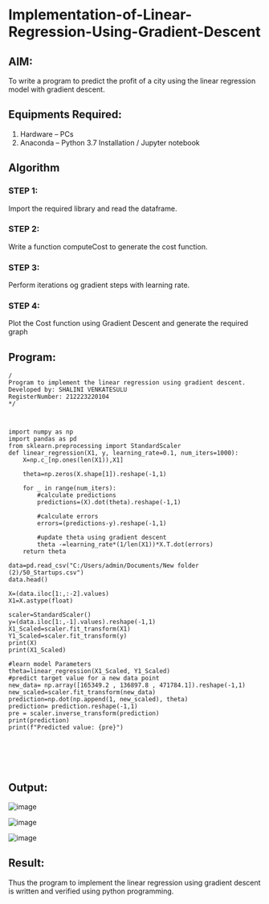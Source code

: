 # Implementation-of-Linear-Regression-Using-Gradient-Descent

## AIM:
To write a program to predict the profit of a city using the linear regression model with gradient descent.

## Equipments Required:
1. Hardware – PCs
2. Anaconda – Python 3.7 Installation / Jupyter notebook

## Algorithm
### STEP 1:
Import the required library and read the dataframe.

### STEP 2:
Write a function computeCost to generate the cost function.

### STEP 3:
Perform iterations og gradient steps with learning rate.

### STEP 4:
Plot the Cost function using Gradient Descent and generate the required graph
## Program:
```
/
Program to implement the linear regression using gradient descent.
Developed by: SHALINI VENKATESULU
RegisterNumber: 212223220104
*/



import numpy as np
import pandas as pd 
from sklearn.preprocessing import StandardScaler 
def linear_regression(X1, y, learning_rate=0.1, num_iters=1000):
    X=np.c_[np.ones(len(X1)),X1]
    
    theta=np.zeros(X.shape[1]).reshape(-1,1)
    
    for _ in range(num_iters):
        #calculate predictions
        predictions=(X).dot(theta).reshape(-1,1)
        
        #calculate errors
        errors=(predictions-y).reshape(-1,1)
        
        #update theta using gradient descent 
        theta -=learning_rate*(1/len(X1))*X.T.dot(errors)
    return theta

data=pd.read_csv("C:/Users/admin/Documents/New folder (2)/50_Startups.csv")
data.head()

X=(data.iloc[1:,:-2].values)
X1=X.astype(float)

scaler=StandardScaler()
y=(data.iloc[1:,-1].values).reshape(-1,1)
X1_Scaled=scaler.fit_transform(X1)
Y1_Scaled=scaler.fit_transform(y)
print(X)
print(X1_Scaled)

#learn model Parameters
theta=linear_regression(X1_Scaled, Y1_Scaled)
#predict target value for a new data point
new_data= np.array([165349.2 , 136897.8 , 471784.1]).reshape(-1,1)
new_scaled=scaler.fit_transform(new_data)
prediction=np.dot(np.append(1, new_scaled), theta)
prediction= prediction.reshape(-1,1)
pre = scaler.inverse_transform(prediction)
print(prediction)
print(f"Predicted value: {pre}")



    


```

## Output:


![image](https://github.com/user-attachments/assets/0cebae2d-67fa-45fd-b93f-449be078a546)

![image](https://github.com/user-attachments/assets/4387b9ec-110e-43c9-a79d-86dbce6fa18e)

![image](https://github.com/user-attachments/assets/d3cc29ab-8fd9-4cb3-b864-b3c072d842a2)




## Result:
Thus the program to implement the linear regression using gradient descent is written and verified using python programming.
